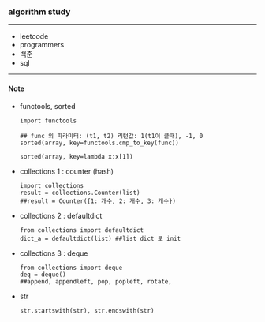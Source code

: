 ### algorithm study
-----------

- leetcode
- programmers
- 백준
- sql


-----------
#### Note
- functools, sorted 

      import functools
      
      ## func 의 파라미터: (t1, t2) 리턴값: 1(t1이 클때), -1, 0
      sorted(array, key=functools.cmp_to_key(func)) 
      
      sorted(array, key=lambda x:x[1])
      

- collections 1 : counter (hash)

      import collections
      result = collections.Counter(list) 
      ##result = Counter({1: 개수, 2: 개수, 3: 개수})

- collections 2 : defaultdict

      from collections import defaultdict
      dict_a = defaultdict(list) ##list dict 로 init
      
- collections 3 : deque

      from collections import deque
      deq = deque()
      ##append, appendleft, pop, popleft, rotate, 

- str

      str.startswith(str), str.endswith(str)
  
